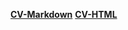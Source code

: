 [**CV-Markdown**](https://vokazakdalv.github.io/rsschool-cv/cv "CV#1. Markdown & Git")
[**CV-HTML**](https://vokazakdalv.github.io/rsschool-cv/ "CV#2. HTML, CSS & Git Basics")

